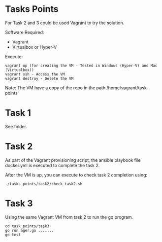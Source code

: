 # Tasks Points

For Task 2 and 3 could be used Vagrant to try the solution.

Software Required:

- Vagrant
- Virtualbox or Hyper-V

Execute:

    vagrant up (for creating the VM - Tested in Windows (Hyper-V) and Mac (Virtualbox))
    vagrant ssh - Access the VM
    vagrant destroy - Delete the VM 

Note: The VM have a copy of the repo in the path /home/vagrant/task-points         

# Task 1

See folder.

# Task 2

As part of the Vagrant provisioning script, the ansible playbook file docker.yml is executed to complete the task 2.

After the VM is up, you can execute to check task 2 completion using:

    ./tasks_points/task2/check_task2.sh

# Task 3

Using the same Vagrant VM from task 2 to run the go program.

    cd task_points/task3
    go run ager.go .......
    go test 

